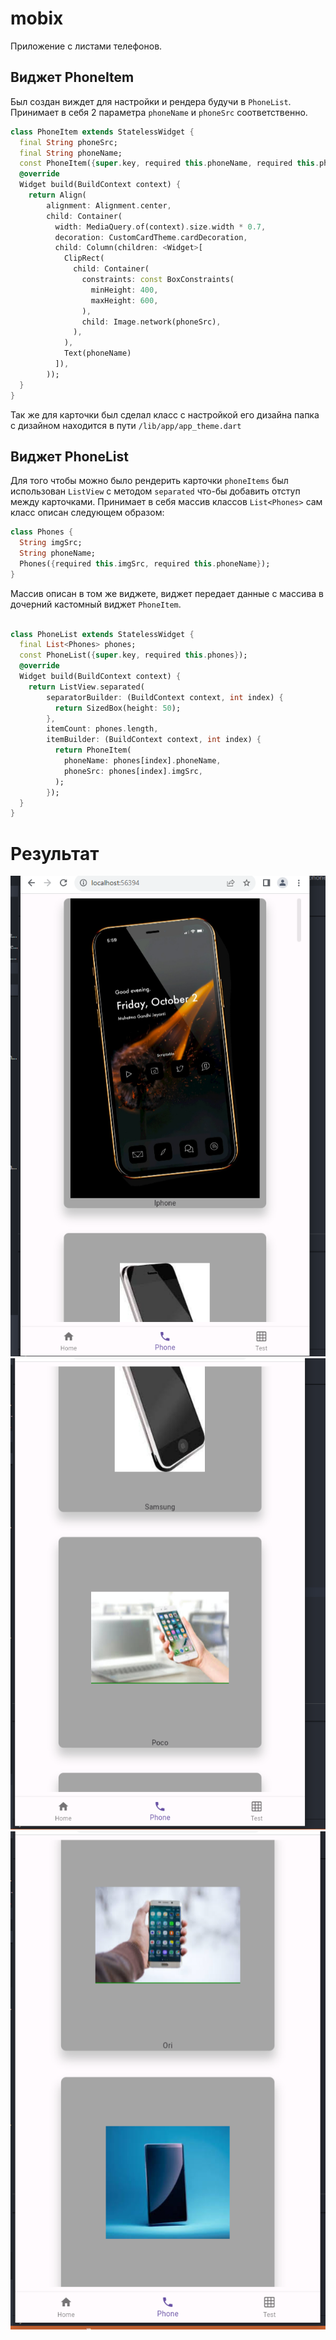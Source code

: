 # mobix

Приложение с листами телефонов.

## Виджет PhoneItem

Был создан виждет для настройки и рендера будучи в `PhoneList`. Принимает в себя 2 параметра `phoneName` и `phoneSrc` соответственно.

```dart
class PhoneItem extends StatelessWidget {
  final String phoneSrc;
  final String phoneName;
  const PhoneItem({super.key, required this.phoneName, required this.phoneSrc});
  @override
  Widget build(BuildContext context) {
    return Align(
        alignment: Alignment.center,
        child: Container(
          width: MediaQuery.of(context).size.width * 0.7,
          decoration: CustomCardTheme.cardDecoration,
          child: Column(children: <Widget>[
            ClipRect(
              child: Container(
                constraints: const BoxConstraints(
                  minHeight: 400,
                  maxHeight: 600,
                ),
                child: Image.network(phoneSrc),
              ),
            ),
            Text(phoneName)
          ]),
        ));
  }
}

```
Так же для карточки был сделал класс с настройкой его дизайна папка с дизайном находится в пути `/lib/app/app_theme.dart`
## Виджет PhoneList

Для того чтобы можно было рендерить карточки `phoneItems` был использован `ListView` с методом `separated` что-бы добавить отступ между карточками. Принимает в себя массив классов `List<Phones>` сам класс описан следующем образом:

```dart
class Phones {
  String imgSrc;
  String phoneName;
  Phones({required this.imgSrc, required this.phoneName});
}

```
Массив описан в том же виджете, виджет передает данные с массива в дочерний кастомный виджет `PhoneItem`.
```dart 

class PhoneList extends StatelessWidget {
  final List<Phones> phones;
  const PhoneList({super.key, required this.phones});
  @override
  Widget build(BuildContext context) {
    return ListView.separated(
        separatorBuilder: (BuildContext context, int index) {
          return SizedBox(height: 50);
        },
        itemCount: phones.length,
        itemBuilder: (BuildContext context, int index) {
          return PhoneItem(
            phoneName: phones[index].phoneName,
            phoneSrc: phones[index].imgSrc,
          );
        });
  }
}

```
# Результат 
![alt text](image-1.png)
![alt text](image.png)
![alt text](image-2.png)